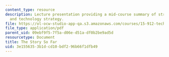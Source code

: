 ```yaml
---
content_type: resource
description: Lecture presentation providing a mid-course summary of strategy fundamentals
  and technology strategy.
file: https://ol-ocw-studio-app-qa.s3.amazonaws.com/courses/15-912-technology-strategy-fall-2008/3e1556353b1dcd10bdf296b66f1dfb49_lec_13b.pdf
file_type: application/pdf
parent_uid: 09ebf9f5-7f5a-d06e-d51a-df0b2be9ad5d
resourcetype: Document
title: The Story So Far
uid: 3e155635-3b1d-cd10-bdf2-96b66f1dfb49
---
```

